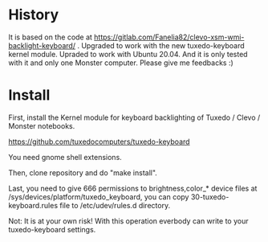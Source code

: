 
# History

It is based on the code at https://gitlab.com/Fanelia82/clevo-xsm-wmi-backlight-keyboard/ .
Upgraded to work with the new tuxedo-keyboard kernel module.
Upraded to work with Ubuntu 20.04. And it is only tested with it and only one Monster computer. Please give me feedbacks :)  

# Install 

First, install the Kernel module for keyboard backlighting of Tuxedo / Clevo / Monster notebooks.

https://github.com/tuxedocomputers/tuxedo-keyboard


You need gnome shell extensions.

Then, clone repository and do "make install". 

Last, you need to give 666 permissions to brightness,color_* device files at /sys/devices/platform/tuxedo_keyboard, you can copy 30-tuxedo-keyboard.rules file to /etc/udev/rules.d directory. 

Not: It is at your own risk! With this operation everbody can write to your tuxedo-keyboard settings.

	
